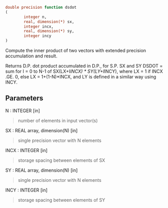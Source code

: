 ```fortran
double precision function dsdot
(
        integer n,
        real, dimension(*) sx,
        integer incx,
        real, dimension(*) sy,
        integer incy
)
```

Compute the inner product of two vectors with extended
precision accumulation and result.

Returns D.P. dot product accumulated in D.P., for S.P. SX and SY
DSDOT = sum for I = 0 to N-1 of  SX(LX+I*INCX) * SY(LY+I*INCY),
where LX = 1 if INCX .GE. 0, else LX = 1+(1-N)*INCX, and LY is
defined in a similar way using INCY.

## Parameters
N : INTEGER [in]
> number of elements in input vector(s)

SX : REAL array, dimension(N) [in]
> single precision vector with N elements

INCX : INTEGER [in]
> storage spacing between elements of SX

SY : REAL array, dimension(N) [in]
> single precision vector with N elements

INCY : INTEGER [in]
> storage spacing between elements of SY
